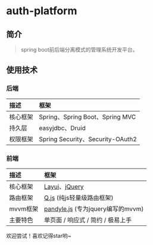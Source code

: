 # auth-platform
## 简介

> spring boot前后端分离模式的管理系统开发平台。
## 使用技术

### 后端
描述 | 框架
:---|:---
核心框架 | Spring、Spring Boot、Spring MVC
持久层 | easyjdbc、Druid
权限框架 | Spring Security、Security-OAuth2

### 前端
描述 | 框架
:---|:---
核心框架 | [Layui](http://www.layui.com/)、[jQuery](http://jquery.cuishifeng.cn/)
路由框架 | [Q.js](https://github.com/itorr/q.js) (纯js轻量级路由框架)
mvvm框架 | [pandyle.js](https://gitee.com/pandarrr/pandyle) (专为jquery编写的mvvm)
主要特色 | 单页面 / 响应式 / 简约 / 极易上手
欢迎尝试！喜欢记得star哟~
